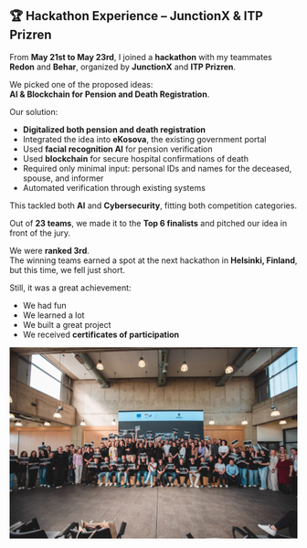 ## 🏆 Hackathon Experience – JunctionX & ITP Prizren

From **May 21st to May 23rd**, I joined a **hackathon** with my teammates **Redon** and **Behar**, organized by **JunctionX** and **ITP Prizren**.

We picked one of the proposed ideas:  
**AI & Blockchain for Pension and Death Registration**.

Our solution:

- **Digitalized both pension and death registration**
- Integrated the idea into **eKosova**, the existing government portal
- Used **facial recognition AI** for pension verification
- Used **blockchain** for secure hospital confirmations of death
- Required only minimal input: personal IDs and names for the deceased, spouse, and informer
- Automated verification through existing systems

This tackled both **AI** and **Cybersecurity**, fitting both competition categories.

Out of **23 teams**, we made it to the **Top 6 finalists** and pitched our idea in front of the jury.

We were **ranked 3rd**.  
The winning teams earned a spot at the next hackathon in **Helsinki, Finland**, but this time, we fell just short.

Still, it was a great achievement:

- We had fun
- We learned a lot
- We built a great project
- We received **certificates of participation**

![Hackathon](../images/hackathon.jpeg)
